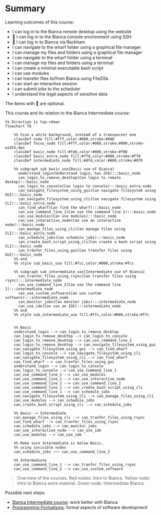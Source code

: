 # Summary

Learning outcomes of this course:

- I can log in to the Bianca remote desktop using the website
- :rocket: I can log in to the Bianca console environment using SSH
- :rocket: I can log in to Bianca via Rackham
- I can navigate to the wharf folder using a graphical file manager
- I can manage my files and folders using a graphical file manager
- I can navigate to the wharf folder using a terminal
- I can manage my files and folders using a terminal
- I can create a minimal executable bash script
- I can use modules
- I can transfer files to/from Bianca using FileZilla
- I can start an interactive session
- I can submit jobs to the scheduler
- I understand the legal aspects of sensitive data

The items with :rocket: are optional.

This course and its relation to the Bianca Intermediate course:

```mermaid
%% Direction is top->down
flowchart TD

    %% Give a white background, instead of a transparent one
    classDef node fill:#fff,color:#000,stroke:#000
    classDef focus_node fill:#fff,color:#000,stroke:#000,stroke-width:4px
    classDef basic_node fill:#fdd,color:#000,stroke:#f00
    classDef basic_extra_node fill:#ffd,color:#000,stroke:#ff0
    classDef intermediate_node fill:#dfd,color:#000,stroke:#0f0

    %% subgraph sub_basic_use[Basic use of Bianca]
      understand_login(Understand login, has 2FA):::basic_node
      can_login_to_remove_desktop(Can login to remote deskop):::basic_node
      can_login_to_console(Can login to console):::basic_extra_node
      can_navigate_filesystem_using_gui(Can navigate filesystem using GUI):::basic_node
      can_navigate_filesystem_using_cli(Can navigate filesystem using CLI):::basic_extra_node
      can_find_wharf(Can find the wharf):::basic_node
      can_use_command_line_1(Can use the command line 1):::basic_node
      can_use_modules(Can use modules):::basic_node
      can_use_interactive_node(Can use an interactive node):::basic_node
      can_manage_files_using_cli(Can manage files using CLI):::basic_extra_node
      can_schedule_jobs(Can schedule jobs):::basic_node
      can_create_bash_script_using_cli(Can create a bash script using CLI):::basic_node
      can_tranfer_files_using_gui(Can transfer files using GUI):::basic_node
    %% end
    %% style sub_basic_use fill:#fcc,color:#000,stroke:#fcc

    %% subgraph sub_intermediate_use[Intermediate use of Bianca]
      can_tranfer_files_using_rsync(Can transfer files using rsync):::intermediate_node
      can_use_command_line_2(Can use the command line 2):::intermediate_node
      can_use_custom_software(Can use custom software):::intermediate_node
      can_monitor_jobs(Can monitor jobs):::intermediate_node
      can_use_ide(Can use an IDE):::intermediate_node
    %% end
    %% style sub_intermediate_use fill:#ffc,color:#000,stroke:#ffc


    %% Basic
    understand_login --> can_login_to_remove_desktop
    can_login_to_remove_desktop --> can_login_to_console
    can_login_to_remove_desktop --> can_use_command_line_1
    can_login_to_remove_desktop --> can_navigate_filesystem_using_gui
    can_navigate_filesystem_using_gui --> can_find_wharf
    can_login_to_console --> can_navigate_filesystem_using_cli
    can_navigate_filesystem_using_cli --> can_find_wharf
    can_find_wharf --> can_tranfer_files_using_gui
    understand_login --> can_login_to_console
    can_login_to_console --> can_use_command_line_1
    can_use_command_line_1 --> can_use_modules
    can_use_command_line_1 --> can_use_interactive_node
    can_use_command_line_1 --> can_use_command_line_2
    can_use_command_line_1 --> can_create_bash_script_using_cli
    can_use_command_line_1 --> can_schedule_jobs
    can_navigate_filesystem_using_cli --> can_manage_files_using_cli
    can_use_modules --> can_schedule_jobs
    can_create_bash_script_using_cli --> can_schedule_jobs

    %% Basic -> Intermediate
    can_manage_files_using_cli --> can_tranfer_files_using_rsync
    can_find_wharf --> can_tranfer_files_using_rsync
    can_schedule_jobs --> can_monitor_jobs
    can_use_interactive_node --> can_use_ide
    can_use_modules --> can_use_ide

    %% Make sure Intermediate is below Basic,
    %% using invisible nodes
    can_schedule_jobs ~~~ can_use_command_line_2

    %% Intermediate
    can_use_command_line_1 --> can_tranfer_files_using_rsync
    can_use_command_line_2 --> can_use_custom_software
```

> Overview of the courses.
> Red nodes: Intro to Bianca.
> Yellow node: Intro to Bianca extra material.
> Green node: Intermediate Bianca.

Possible next steps:

- [Bianca Intermediate course](https://uppmax.github.io/bianca_workshops/intermediate/intro/):
  work better with Bianca
- [Programming Formalisms](https://uppmax.github.io/programming_formalisms/):
  formal aspects of software development
